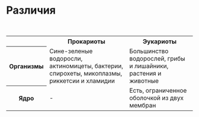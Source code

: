 
# Различия
<table>  
  <tr> 
    <th> </th> 
    <th>Прокариоты</th>  
    <th>Эукариоты</th>
  </tr>  
  <tr>  
	<th>Организмы</th>
    <td>Сине-зеленые водоросли, актиномицеты, бактерии, спирохеты, микоплазмы, риккетсии и хламидии</td>  
    <td>Большинство водорослей, грибы и лишайники, растения и животные</td>  
  </tr>  
  <tr> 
    <th>Ядро</th>
    <td>-</td>  
    <td>Есть, ограниченное оболочкой из двух мембран</td>
  </tr>  
</table>

